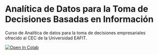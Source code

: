 # Analítica de Datos para la Toma de Decisiones Basadas en Información
Curso de Analítica de datos para la toma de decisiones empresariales ofrecido al CEC de la Universidad EAFIT.

[![Open In Colab](https://colab.research.google.com/assets/colab-badge.svg)](https://colab.research.google.com/github/carlosalvarezh/Analitica_Datos/)
